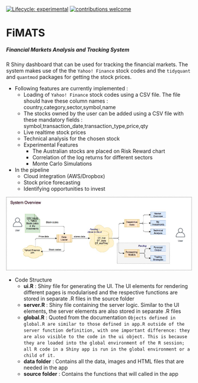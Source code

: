 <!-- badges: start -->
[![Lifecycle:
experimental](https://img.shields.io/badge/lifecycle-experimental-orange.svg)](https://www.tidyverse.org/lifecycle/#experimental)
[![contributions
welcome](https://img.shields.io/badge/contributions-welcome-brightgreen.svg?style=flat)](https://github.com/dwyl/esta/issues)

<!-- badges: end -->
FiMATS
======

##### Financial Markets Analysis and Tracking System

R Shiny dashboard that can be used for tracking the financial markets.
The system makes use of the the `Yahoo! Finance` stock codes and the
`tidyquant` and `quantmod` packages for getting the stock prices.

-   Following features are currently implemented :
    -   Loading of `Yahoo! Finance` stock codes using a CSV file. The
        file should have these column names :
        country,category,sector,symbol,name
    -   The stocks owned by the user can be added using a CSV file with
        these mandatory fields :
        symbol,transaction\_date,transaction\_type,price,qty
    -   Live realtime stock prices
    -   Technical analysis for the chosen stock
    -   Experimental Features
        -   The Australian stocks are placed on Risk Reward chart
        -   Correlation of the log returns for different sectors
        -   Monte Carlo Simulations
-   In the pipeline
    -   Cloud integration (AWS/Dropbox)
    -   Stock price forecasting
    -   Identifying opportunities to invest

![System overview](FiMATSSystemOverview.jpg)

-   Code Structure
    -   **ui.R** : Shiny file for generating the UI. The UI elements for
        rendering different pages is modularised and the respective
        functions are stored in separate .R files in the source folder
    -   **server.R** : Shiny file containing the server logic. Similar
        to the UI elements, the server elements are also stored in
        separate .R files
    -   **global.R** : Quoted from the documentation
        `Objects defined in global.R are similar to those defined in app.R outside of the server function definition, with one important difference: they are also visible to the code in the ui object. This is because they are loaded into the global environment of the R session; all R code in a Shiny app is run in the global environment or a child of it.`
    -   **data folder** : Contains all the data, images and HTML files
        that are needed in the app
    -   **source folder** : Contains the functions that will called in
        the app

